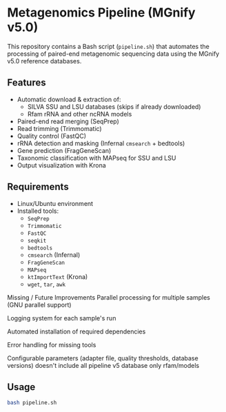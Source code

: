 # Metagenomics Pipeline (MGnify v5.0)

This repository contains a Bash script (`pipeline.sh`) that automates the processing of paired-end metagenomic sequencing data using the MGnify v5.0 reference databases.

## Features
- Automatic download & extraction of:
  - SILVA SSU and LSU databases (skips if already downloaded)
  - Rfam rRNA and other ncRNA models
- Paired-end read merging (SeqPrep)
- Read trimming (Trimmomatic)
- Quality control (FastQC)
- rRNA detection and masking (Infernal `cmsearch` + bedtools)
- Gene prediction (FragGeneScan)
- Taxonomic classification with MAPseq for SSU and LSU
- Output visualization with Krona

## Requirements
- Linux/Ubuntu environment
- Installed tools:
  - `SeqPrep`
  - `Trimmomatic`
  - `FastQC`
  - `seqkit`
  - `bedtools`
  - `cmsearch` (Infernal)
  - `FragGeneScan`
  - `MAPseq`
  - `ktImportText` (Krona)
  - `wget`, `tar`, `awk`


Missing / Future Improvements
Parallel processing for multiple samples (GNU parallel support)

Logging system for each sample's run

Automated installation of required dependencies

Error handling for missing tools

Configurable parameters (adapter file, quality thresholds, database versions)
doesn't include all pipeline v5 database only rfam/models 
## Usage
```bash
bash pipeline.sh
